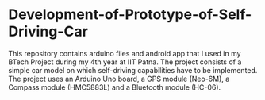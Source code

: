 # Development-of-Prototype-of-Self-Driving-Car
This repository contains arduino files and android app that I used in my BTech Project during my 4th year at IIT Patna. The project consists of a simple car model on which self-driving capabilities have to be implemented. The project uses an Arduino Uno board, a GPS module (Neo-6M), a Compass module (HMC5883L) and a Bluetooth module (HC-06).
